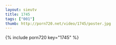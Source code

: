 ```yaml
--- 
layout: sieutv
title: 1745
tags: ["001"]
thumb: http://porn720.net/video/1745/poster.jpg
---
```

{% include porn720 key="1745" %} 
